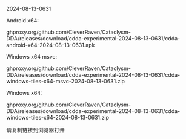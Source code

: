 2024-08-13-0631

Android x64:

ghproxy.org/github.com/CleverRaven/Cataclysm-DDA/releases/download/cdda-experimental-2024-08-13-0631/cdda-android-x64-2024-08-13-0631.apk

Windows x64 msvc:

ghproxy.org/github.com/CleverRaven/Cataclysm-DDA/releases/download/cdda-experimental-2024-08-13-0631/cdda-windows-tiles-x64-msvc-2024-08-13-0631.zip

Windows x64:

ghproxy.org/github.com/CleverRaven/Cataclysm-DDA/releases/download/cdda-experimental-2024-08-13-0631/cdda-windows-tiles-x64-2024-08-13-0631.zip

请复制链接到浏览器打开

